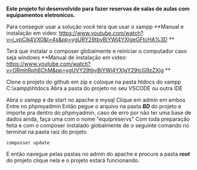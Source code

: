 **Este projeto foi desenvolvido para fazer reservas de salas de aulas com equipamentos eletronicos.**

Para conseguir usar a solução você tera que usar o xampp
**Manual e instalação em video: https://www.youtube.com/watch?v=i_ypCik4VX0&t=4s&pp=ygURY29tbyBiYWl4YXIgeGFtcHA%3D
**

Terá que instalar o composer globalmente e reiniciar o computador caso seja windows 
**Manual de instalação em video: https://www.youtube.com/watch?v=ORmhRph6ChM&pp=ygUVY29tbyBiYWl4YXIgY29tcG9zZXIg
**

Clone o projeto do github em zip e coloque na pasta htdocs do xampp C:\xampp\htdocs
Abra a pasta do projeto no seu VSCODE ou outra IDE

Abra o xampp e de start no apache e mysql
Clique em admin em ambos
Entre no phpmyadmin 
Então pegue o arquivo na pasta ***BD*** do projeto e importe pra dentro do phpmyadmin, caso de erro por não ter uma base de dados ainda, faça uma com o nome "equipreservs"
Com toda preparação feita e com o composer instalado globalmente de o seguinte comando no terminal na pasta raiz do projeto
```
composser update
```
E então navegue pelas pastas no admin do apache e procure a pasta ***root*** do projeto clique nela e o projeto estará funcionando. 
